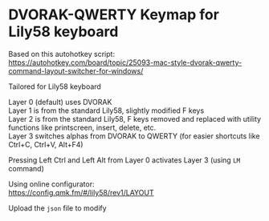 # DVORAK-QWERTY Keymap for Lily58 keyboard

Based on this autohotkey script: https://autohotkey.com/board/topic/25093-mac-style-dvorak-qwerty-command-layout-switcher-for-windows/

Tailored for Lily58 keyboard

Layer 0 (default) uses DVORAK  
Layer 1 is from the standard Lily58, slightly modified F keys  
Layer 2 is from the standard Lily58, F keys removed and replaced with utility functions like printscreen, insert, delete, etc.  
Layer 3 switches alphas from DVORAK to QWERTY (for easier shortcuts like Ctrl+C, Ctrl+V, Alt+F4)  

Pressing Left Ctrl and Left Alt from Layer 0 activates Layer 3 (using `LM` command)

Using online configurator:  
https://config.qmk.fm/#/lily58/rev1/LAYOUT

Upload the `json` file to modify
